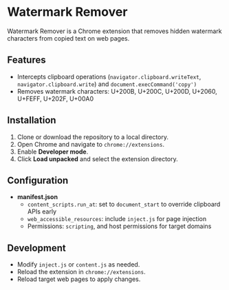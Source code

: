# Watermark Remover

Watermark Remover is a Chrome extension that removes hidden watermark characters from copied text on web pages.

## Features

- Intercepts clipboard operations (`navigator.clipboard.writeText`, `navigator.clipboard.write`) and `document.execCommand('copy')`
- Removes watermark characters: U+200B, U+200C, U+200D, U+2060, U+FEFF, U+202F, U+00A0

## Installation

1. Clone or download the repository to a local directory.
2. Open Chrome and navigate to `chrome://extensions`.
3. Enable **Developer mode**.
4. Click **Load unpacked** and select the extension directory.

## Configuration

- **manifest.json**
  - `content_scripts.run_at`: set to `document_start` to override clipboard APIs early
  - `web_accessible_resources`: include `inject.js` for page injection
  - Permissions: `scripting`, and host permissions for target domains

## Development

- Modify `inject.js` or `content.js` as needed.
- Reload the extension in `chrome://extensions`.
- Reload target web pages to apply changes.
